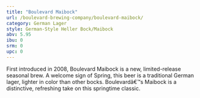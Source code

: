 ```yaml
---
title: "Boulevard Maibock"
url: /boulevard-brewing-company/boulevard-maibock/
category: German Lager
style: German-Style Heller Bock/Maibock
abv: 5.95
ibu: 0
srm: 0
upc: 0
---
```

First introduced in 2008, Boulevard Maibock is a new, limited-release seasonal brew. A welcome sign of Spring, this beer is a traditional German lager, lighter in color than other bocks. Boulevardâ€™s Maibock is a distinctive, refreshing take on this springtime classic.
